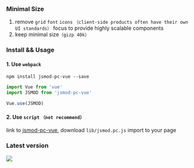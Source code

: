 ### Minimal Size

1. remove `grid` `font` `icons` `（client-side products often have their own UI standards）` focus to provide highly scalable components
2. keep minimal size`（gizp 40k）`


### Install && Usage

#### 1. Use `webpack`

```
npm install jsmod-pc-vue --save

```


```javascript
import Vue from 'vue'
import JSMOD from 'jsmod-pc-vue'

Vue.use(JSMOD)
```

#### 2. Use `script` `（not recommend）`

link to [jsmod-pc-vue](https://github.com/chaogao/jsmod-pc-vue), download `lib/jsmod.pc.js` import to your page


### Latest version

<a href="https://github.com/chaogao/jsmod-pc-vue" target="_blank">
  <img src="https://img.shields.io/npm/v/jsmod-pc-vue.svg?style=flat-square">
</a>
